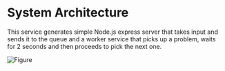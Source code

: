 # System Architecture
This service generates simple Node.js express server that takes input and sends it to the queue and a worker service that picks up a problem, waits for 2 seconds and then proceeds to pick the next one.

![Figure](https://github.com/Nexonigma/Redis-Q/assets/139939664/7c18c8d1-87cd-4f53-9fbd-e6a884794745)

